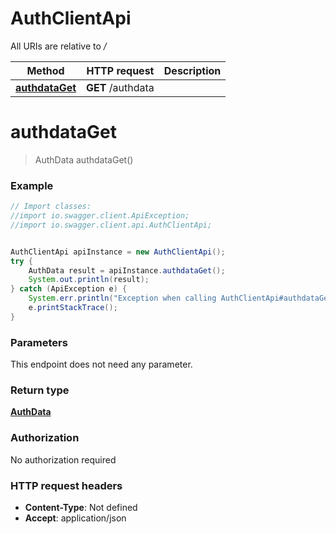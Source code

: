 # AuthClientApi

All URIs are relative to */*

Method | HTTP request | Description
------------- | ------------- | -------------
[**authdataGet**](AuthClientApi.md#authdataGet) | **GET** /authdata | 

<a name="authdataGet"></a>
# **authdataGet**
> AuthData authdataGet()



### Example
```java
// Import classes:
//import io.swagger.client.ApiException;
//import io.swagger.client.api.AuthClientApi;


AuthClientApi apiInstance = new AuthClientApi();
try {
    AuthData result = apiInstance.authdataGet();
    System.out.println(result);
} catch (ApiException e) {
    System.err.println("Exception when calling AuthClientApi#authdataGet");
    e.printStackTrace();
}
```

### Parameters
This endpoint does not need any parameter.

### Return type

[**AuthData**](AuthData.md)

### Authorization

No authorization required

### HTTP request headers

 - **Content-Type**: Not defined
 - **Accept**: application/json

